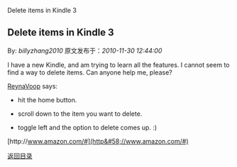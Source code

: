 Delete items in Kindle 3
## Delete items in Kindle 3

By: *billyzhang2010* 原文发布于：*2010-11-30 12:44:00*

I have a new Kindle, and am trying to learn all the features. I
cannot seem to find a way to delete items. Can anyone help me,
please?

[
ReynaVoop](http&#58;//www.amazon.com/gp/pdp/profile/ASMATIBS1RGFZ/ref=cm_cd_et_pdp) says&#58;

- hit the home button.

- scroll down to the item you want to delete.

- toggle left and the option to delete comes up.
&#58;)

[http&#58;//www.amazon.com/#](http&#58;//www.amazon.com/#)

[返回目录](index.html)
